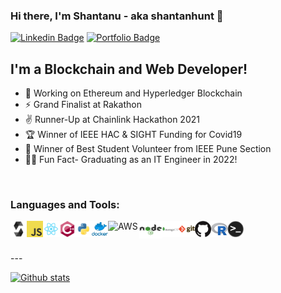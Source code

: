 ### Hi there, I'm Shantanu - aka shantanhunt 👋


[![Linkedin Badge](https://img.shields.io/badge/-shantanusontakke-blue?style=flat-square&logo=Linkedin&logoColor=white&link=https://www.linkedin.com/in/shantanu-sontakke-4a1b3117b/)](https://www.linkedin.com/in/shantanu-sontakke-4a1b3117b/)      [![Portfolio Badge](https://img.shields.io/badge/-Portfolio-green?style=flat-square&logo=React&logoColor=white&link=https://www.linkedin.com/in/shantanu-sontakke-4a1b3117b/)](https://shantanhuntportfolio.netlify.app/)

## I'm a Blockchain and Web Developer! 

- 🔗 Working on Ethereum and Hyperledger Blockchain
- ⚡ Grand Finalist at Rakathon
- ✌️ Runner-Up at Chainlink Hackathon 2021
- 🏆 Winner of IEEE HAC & SIGHT Funding for Covid19
- 🏅 Winner of Best Student Volunteer from IEEE Pune Section
- 👨‍🎓 Fun Fact- Graduating as an IT Engineer in 2022!

<br />

### Languages and Tools:

<img align="left" alt="HTML5" width="26px" height="26px" src="https://raw.githubusercontent.com/shantanhunt/shantanhunt/main/images/sol.png" />
<img align="left" alt="JavaScript" width="26px" src="https://raw.githubusercontent.com/github/explore/80688e429a7d4ef2fca1e82350fe8e3517d3494d/topics/javascript/javascript.png" />
<img align="left" alt="React" width="26px" src="https://raw.githubusercontent.com/github/explore/80688e429a7d4ef2fca1e82350fe8e3517d3494d/topics/react/react.png" />
<img align="left" alt="Python" width="26px" src="https://raw.githubusercontent.com/shantanhunt/shantanhunt/023192c13bbb2691c2b904f52c98367cac308982/images/cpp.svg" />
<img align="left" alt="Python" width="26px" src="https://raw.githubusercontent.com/github/explore/80688e429a7d4ef2fca1e82350fe8e3517d3494d/topics/python/python.png" />
<img align="left" alt="Docker" width="26px" src="https://raw.githubusercontent.com/github/explore/80688e429a7d4ef2fca1e82350fe8e3517d3494d/topics/docker/docker.png" />
<img align="left" alt="AWS" width="50" src="https://github.com/melanieshi0120/melanieshi0120/blob/master/images/AWS.jpeg" />
<img align="left" alt="Node.js" width="37px" height="28px" src="https://raw.githubusercontent.com/shantanhunt/shantanhunt/main/images/nodejsgit.png" />
<img align="left" alt="MongoDB" width="26px" src="https://raw.githubusercontent.com/github/explore/80688e429a7d4ef2fca1e82350fe8e3517d3494d/topics/mongodb/mongodb.png" />
<img align="left" alt="Git" width="26px" src="https://raw.githubusercontent.com/github/explore/80688e429a7d4ef2fca1e82350fe8e3517d3494d/topics/git/git.png" />
<img align="left" alt="GitHub" width="26px" src="https://raw.githubusercontent.com/github/explore/78df643247d429f6cc873026c0622819ad797942/topics/github/github.png" />
<img align="left" alt="R" width="26px" src="https://raw.githubusercontent.com/github/explore/80688e429a7d4ef2fca1e82350fe8e3517d3494d/topics/r/r.png" />
<img align="left" alt="Terminal" width="26px" src="https://raw.githubusercontent.com/github/explore/80688e429a7d4ef2fca1e82350fe8e3517d3494d/topics/terminal/terminal.png" />

<br />
<br>
<br>
---

[![Github stats](https://github-readme-stats.vercel.app/api?username=shantanhunt)](https://github.com/shantanhunt/github-readme-stats)


